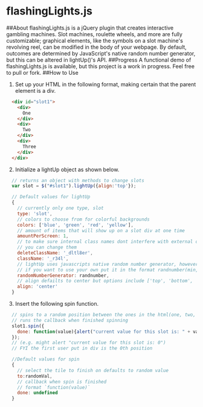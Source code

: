 # flashingLights.js
##About
flashingLights.js is a jQuery plugin that creates interactive gambling machines. Slot machines, roulette wheels, and more are fully customizable; graphical elements, like the symbols on a slot machine's revolving reel, can be modified in the body of your webpage. By default, outcomes are determined by JavaScript's native random number generator, but this can be altered in lightUp()'s API. 
##Progress
A functional demo of flashingLights.js is available, but this project is a work in progress. Feel free to pull or fork.
##How to Use
1. Set up your HTML in the following format, making certain that the parent element is a div.
```html
  <div id="slot1">
    <div>
      One
    </div>
    <div>
      Two
    </div>
    <div>
      Three
    </div>
  </div>
```
2. Initialize a lightUp object as shown below.
```javascript
  // returns an object with methods to change slots
  var slot = $("#slot1").lightUp({align:'top'});

  // Default values for lightUp
  {
    // currently only one type, slot
    type: 'slot',
    // colors to choose from for colorful backgrounds
    colors: ['blue', 'green', 'red', 'yellow'],
    // amount of items that will show up on a slot div at one time
    amountPerScreen: 1,
    // to make sure internal class names dont interfere with external ones,
    // you can change them
    deleteClassName: '_dltl8er',
    className: '_r34l',
    // lightUp uses javascripts native random number generator, however, 
    // if you want to use your own put it in the format randnumber(min, max)
    randomNumberGenerator: randnumber,
    // align defailts to center but options include ['top', 'bottom', 'center']
    align: 'center'
  }
```
3. Insert the following spin function.
```javascript
  // spins to a random position between the ones in the html(one, two, three), 
  // runs the callback when finished spinning
  slot1.spin({
    done: function(value){alert("current value for this slot is: " + val);}
  });
  // (e.g. might alert "current value for this slot is: 0") 
  // FYI the first user put in div is the 0th position

  //Default values for spin
  {
    // select the tile to finish on defaults to random value
    to:randomVal,
    // callback when spin is finished
    // format `function(value)`
    done: undefined
  }
```